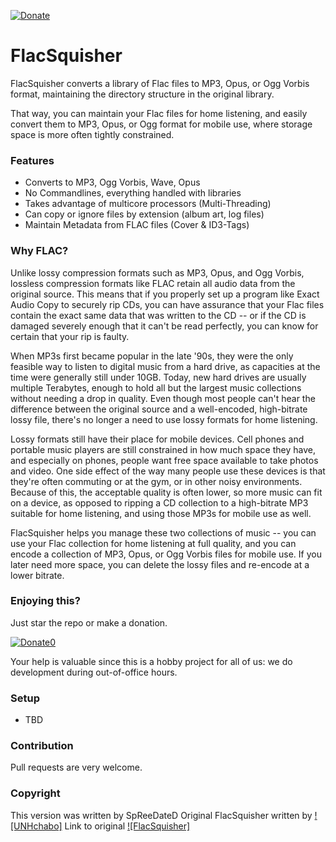 [![Donate](https://img.shields.io/badge/Donate-PayPal-green.svg)](https://www.paypal.com/cgi-bin/webscr?cmd=_s-xclick&hosted_button_id=35WE5NU48AUMA&source=url)

FlacSquisher
============
FlacSquisher converts a library of Flac files to MP3, Opus, or Ogg Vorbis format, maintaining the directory structure in the original library.

That way, you can maintain your Flac files for home listening, and easily convert them to MP3, Opus, or Ogg format for mobile use,
where storage space is more often tightly constrained.

### Features
- Converts to MP3, Ogg Vorbis, Wave, Opus
- No Commandlines, everything handled with libraries
- Takes advantage of multicore processors (Multi-Threading)
- Can copy or ignore files by extension (album art, log files)
- Maintain Metadata from FLAC files (Cover & ID3-Tags)

### Why FLAC?

Unlike lossy compression formats such as MP3, Opus, and Ogg Vorbis, lossless compression formats like FLAC retain all audio data from the original source. This means that if you properly set up a program like Exact Audio Copy to securely rip CDs, you can have assurance that your Flac files contain the exact same data that was written to the CD -- or if the CD is damaged severely enough that it can't be read perfectly, you can know for certain that your rip is faulty.

When MP3s first became popular in the late '90s, they were the only feasible way to listen to digital music from a hard drive, as capacities at the time were generally still under 10GB. Today, new hard drives are usually multiple Terabytes, enough to hold all but the largest music collections without needing a drop in quality. Even though most people can't hear the difference between the original source and a well-encoded, high-bitrate lossy file, there's no longer a need to use lossy formats for home listening.

Lossy formats still have their place for mobile devices. Cell phones and portable music players are still constrained in how much space they have, and especially on phones, people want free space available to take photos and video. One side effect of the way many people use these devices is that they're often commuting or at the gym, or in other noisy environments. Because of this, the acceptable quality is often lower, so more music can fit on a device, as opposed to ripping a CD collection to a high-bitrate MP3 suitable for home listening, and using those MP3s for mobile use as well.

FlacSquisher helps you manage these two collections of music -- you can use your Flac collection for home listening at full quality, and you can encode a collection of MP3, Opus, or Ogg Vorbis files for mobile use. If you later need more space, you can delete the lossy files and re-encode at a lower bitrate.

### Enjoying this?
Just star the repo or make a donation.

[![Donate0](https://img.shields.io/badge/Donate-PayPal-green.svg)](https://www.paypal.com/cgi-bin/webscr?cmd=_s-xclick&hosted_button_id=35WE5NU48AUMA&source=url)

Your help is valuable since this is a hobby project for all of us: we do development during out-of-office hours.

### Setup
* TBD

### Contribution
Pull requests are very welcome.

### Copyright
This version was written by SpReeDateD
Original FlacSquisher written by [![UNHchabo]](https://sourceforge.net/u/unhchabo/profile/)
Link to original [![FlacSquisher]](https://sourceforge.net/projects/flacsquisher/)
